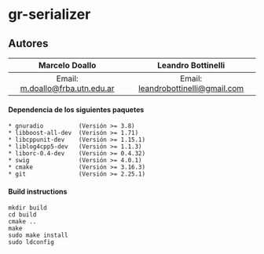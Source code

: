 # gr-serializer
## Autores

  Marcelo Doallo                    |  Leandro Bottinelli                    
:----------------------------------:|:--------------------------------------:
Email: <m.doallo@frba.utn.edu.ar>   | Email: <leandrobottinelli@gmail.com>   

#### Dependencia de los siguientes paquetes

    * gnuradio          (Versión >= 3.8)
    * libboost-all-dev  (Verisón >= 1.71)
    * libcppunit-dev    (Versión >= 1.15.1)
    * liblog4cpp5-dev   (Versión >= 1.1.3)
    * liborc-0.4-dev    (Versión >= 0.4.32)
    * swig              (Versión >= 4.0.1)
    * cmake             (Versión >= 3.16.3)
    * git               (Versión >= 2.25.1)
    
#### Build instructions

```
mkdir build
cd build
cmake ..
make
sudo make install
sudo ldconfig
```

